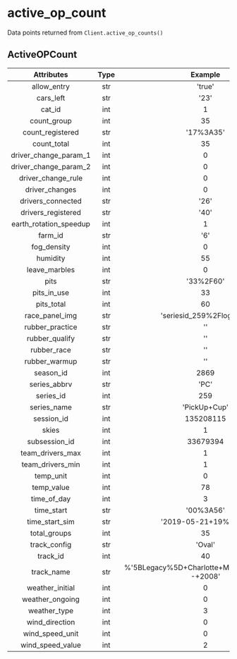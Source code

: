 # active_op_count

Data points returned from `Client.active_op_counts()`

## ActiveOPCount

|       Attributes       | Type  |                    Example                     |
| :--------------------: | :---: | :--------------------------------------------: |
|      allow_entry       |  str  |                     'true'                     |
|       cars_left        |  str  |                      '23'                      |
|         cat_id         |  int  |                       1                        |
|      count_group       |  int  |                       35                       |
|    count_registered    |  str  |                   '17%3A35'                    |
|      count_total       |  int  |                       35                       |
| driver_change_param_1  |  int  |                       0                        |
| driver_change_param_2  |  int  |                       0                        |
|   driver_change_rule   |  int  |                       0                        |
|     driver_changes     |  int  |                       0                        |
|   drivers_connected    |  str  |                      '26'                      |
|   drivers_registered   |  str  |                      '40'                      |
| earth_rotation_speedup |  int  |                       1                        |
|        farm_id         |  str  |                      '6'                       |
|      fog_density       |  int  |                       0                        |
|        humidity        |  int  |                       55                       |
|     leave_marbles      |  int  |                       0                        |
|          pits          |  str  |                   '33%2F60'                    |
|      pits_in_use       |  int  |                       33                       |
|       pits_total       |  int  |                       60                       |
|     race_panel_img     |  str  |           'seriesid_259%2Flogo.jpg'            |
|    rubber_practice     |  str  |                       ''                       |
|     rubber_qualify     |  str  |                       ''                       |
|      rubber_race       |  str  |                       ''                       |
|     rubber_warmup      |  str  |                       ''                       |
|       season_id        |  int  |                      2869                      |
|      series_abbrv      |  str  |                      'PC'                      |
|       series_id        |  int  |                      259                       |
|      series_name       |  str  |                  'PickUp+Cup'                  |
|       session_id       |  int  |                   135208115                    |
|         skies          |  int  |                       1                        |
|     subsession_id      |  int  |                    33679394                    |
|    team_drivers_max    |  int  |                       1                        |
|    team_drivers_min    |  int  |                       1                        |
|       temp_unit        |  int  |                       0                        |
|       temp_value       |  int  |                       78                       |
|      time_of_day       |  int  |                       3                        |
|       time_start       |  str  |                   '00%3A56'                    |
|     time_start_sim     |  str  |              '2019-05-21+19%3A00'              |
|      total_groups      |  int  |                       35                       |
|      track_config      |  str  |                     'Oval'                     |
|        track_id        |  int  |                       40                       |
|       track_name       |  str  | %'5BLegacy%5D+Charlotte+Motor+Speedway+-+2008' |
|    weather_initial     |  int  |                       0                        |
|    weather_ongoing     |  int  |                       0                        |
|      weather_type      |  int  |                       3                        |
|     wind_direction     |  int  |                       0                        |
|    wind_speed_unit     |  int  |                       0                        |
|    wind_speed_value    |  int  |                       2                        |
